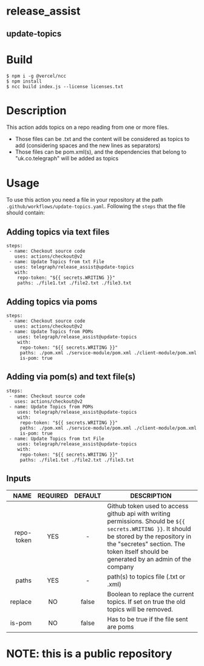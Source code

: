 # release_assist
## update-topics

# Build
```
$ npm i -g @vercel/ncc
$ npm install
$ ncc build index.js --license licenses.txt
```

# Description

This action adds topics on a repo reading from one or more files.
- Those files can be .txt and the content will be considered as topics to add (considering spaces and the new lines as separators)
- Those files can be pom.xml(s), and the dependencies that belong to "uk.co.telegraph" will be added as topics

# Usage
To use this action you need a file in your repository at the path `.github/workflows/update-topics.yaml`. Following the `steps` that the file should contain:

## Adding topics via text files 
```
steps:
 - name: Checkout source code
   uses: actions/checkout@v2
 - name: Update Topics from txt File
   uses: telegraph/release_assist@update-topics
   with:
    repo-token: "${{ secrets.WRITING }}"
    paths: ./file1.txt ./file2.txt ./file3.txt
```

## Adding topics via poms
```
steps:
 - name: Checkout source code
   uses: actions/checkout@v2
 - name: Update Topics from POMs
    uses: telegraph/release_assist@update-topics
    with:
     repo-token: "${{ secrets.WRITING }}"
     paths: ./pom.xml ./service-module/pom.xml ./client-module/pom.xml
     is-pom: true
```

## Adding via pom(s) and text file(s)
```
steps:
 - name: Checkout source code
   uses: actions/checkout@v2
 - name: Update Topics from POMs
    uses: telegraph/release_assist@update-topics
    with:
     repo-token: "${{ secrets.WRITING }}"
     paths: ./pom.xml ./service-module/pom.xml ./client-module/pom.xml
     is-pom: true
 - name: Update Topics from txt File
    uses: telegraph/release_assist@update-topics
    with:
     repo-token: "${{ secrets.WRITING }}"
     paths: ./file1.txt ./file2.txt ./file3.txt
```

## Inputs

| NAME | REQUIRED | DEFAULT | DESCRIPTION
| ---: | :---: | :---: | ---
| repo-token | YES | - | Github token used to access github api with writing permissions. Should be `${{ secrets.WRITING }}`. It should be stored by the repository in the "secretes" section. The token itself should be generated by an admin of the company
| paths | YES | - | path(s) to topics file (.txt or .xml)
| replace | NO | false | Boolean to replace the current topics. If set on true the old topics will be removed.
| is-pom | NO | false | Has to be true if the file sent are poms

# NOTE: this is a public repository

